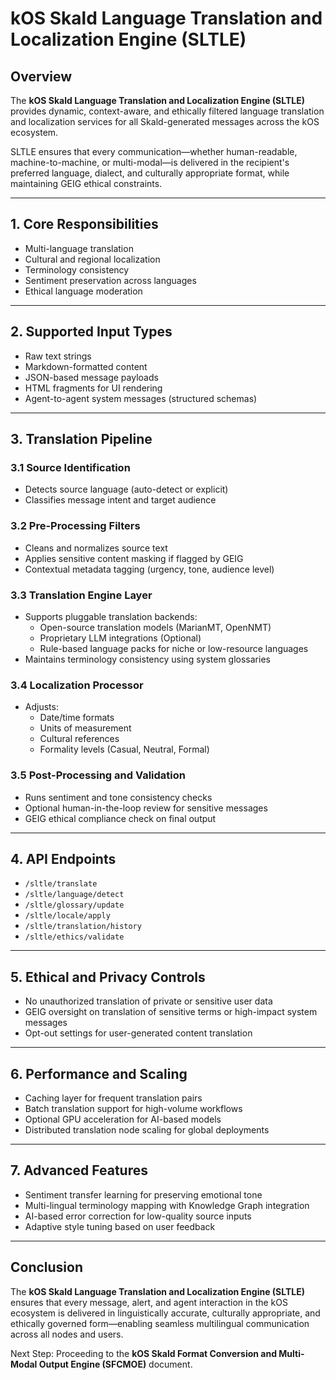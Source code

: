 # kOS Skald Language Translation and Localization Engine (SLTLE)

## Overview
The **kOS Skald Language Translation and Localization Engine (SLTLE)** provides dynamic, context-aware, and ethically filtered language translation and localization services for all Skald-generated messages across the kOS ecosystem.

SLTLE ensures that every communication—whether human-readable, machine-to-machine, or multi-modal—is delivered in the recipient's preferred language, dialect, and culturally appropriate format, while maintaining GEIG ethical constraints.

---

## 1. Core Responsibilities

- Multi-language translation
- Cultural and regional localization
- Terminology consistency
- Sentiment preservation across languages
- Ethical language moderation

---

## 2. Supported Input Types

- Raw text strings
- Markdown-formatted content
- JSON-based message payloads
- HTML fragments for UI rendering
- Agent-to-agent system messages (structured schemas)

---

## 3. Translation Pipeline

### 3.1 Source Identification
- Detects source language (auto-detect or explicit)
- Classifies message intent and target audience

### 3.2 Pre-Processing Filters
- Cleans and normalizes source text
- Applies sensitive content masking if flagged by GEIG
- Contextual metadata tagging (urgency, tone, audience level)

### 3.3 Translation Engine Layer
- Supports pluggable translation backends:
  - Open-source translation models (MarianMT, OpenNMT)
  - Proprietary LLM integrations (Optional)
  - Rule-based language packs for niche or low-resource languages
- Maintains terminology consistency using system glossaries

### 3.4 Localization Processor
- Adjusts:
  - Date/time formats
  - Units of measurement
  - Cultural references
  - Formality levels (Casual, Neutral, Formal)

### 3.5 Post-Processing and Validation
- Runs sentiment and tone consistency checks
- Optional human-in-the-loop review for sensitive messages
- GEIG ethical compliance check on final output

---

## 4. API Endpoints

- `/sltle/translate`
- `/sltle/language/detect`
- `/sltle/glossary/update`
- `/sltle/locale/apply`
- `/sltle/translation/history`
- `/sltle/ethics/validate`

---

## 5. Ethical and Privacy Controls

- No unauthorized translation of private or sensitive user data
- GEIG oversight on translation of sensitive terms or high-impact system messages
- Opt-out settings for user-generated content translation

---

## 6. Performance and Scaling

- Caching layer for frequent translation pairs
- Batch translation support for high-volume workflows
- Optional GPU acceleration for AI-based models
- Distributed translation node scaling for global deployments

---

## 7. Advanced Features

- Sentiment transfer learning for preserving emotional tone
- Multi-lingual terminology mapping with Knowledge Graph integration
- AI-based error correction for low-quality source inputs
- Adaptive style tuning based on user feedback

---

## Conclusion
The **kOS Skald Language Translation and Localization Engine (SLTLE)** ensures that every message, alert, and agent interaction in the kOS ecosystem is delivered in linguistically accurate, culturally appropriate, and ethically governed form—enabling seamless multilingual communication across all nodes and users.

Next Step: Proceeding to the **kOS Skald Format Conversion and Multi-Modal Output Engine (SFCMOE)** document.


